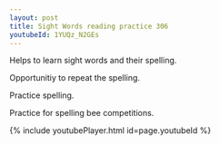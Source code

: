 ```yaml
---
layout: post
title: Sight Words reading practice 306
youtubeId: 1YUQz_N2GEs
---
```

 
 
Helps to learn sight words and their spelling.

Opportunitiy to repeat the spelling. 

Practice spelling. 
 
Practice for spelling bee competitions. 
 
{% include youtubePlayer.html id=page.youtubeId %}
 
 

